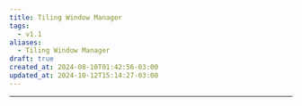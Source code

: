 ```yaml
---
title: Tiling Window Manager
tags:
  - v1.1
aliases:
  - Tiling Window Manager
draft: true
created_at: 2024-08-10T01:42:56-03:00
updated_at: 2024-10-12T15:14:27-03:00
---
```


---

